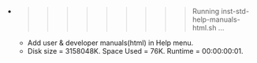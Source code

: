 * >>>>>>>>> Running inst-std-help-manuals-html.sh ...
  * Add user & developer manuals(html) in Help menu.
  * Disk size = 3158048K. Space Used = 76K. Runtime = 00:00:00:01.
